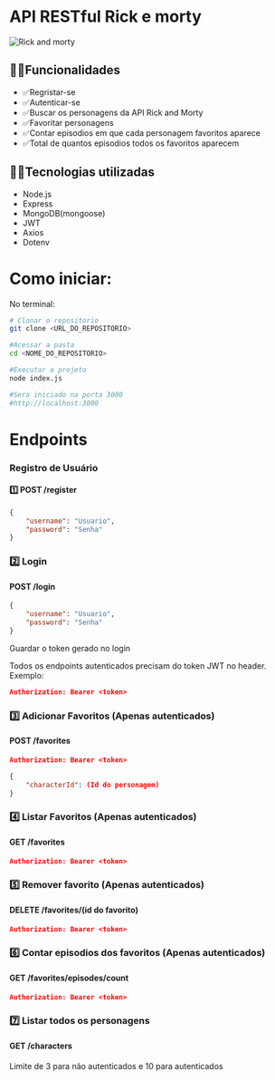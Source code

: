 # API RESTful Rick e morty
![Rick and morty](https://cloud.estacaonerd.com/wp-content/uploads/2019/12/22080915/4avZU-7P4FaXUD6OE2esplNFwYttOa0E-_DCL2CxkdY.png)

## 👨‍💻Funcionalidades

- ✅Regristar-se
- ✅Autenticar-se
- ✅Buscar os personagens da API Rick and Morty
- ✅Favoritar personagens
- ✅Contar episodios em que cada personagem favoritos aparece
- ✅Total de quantos episodios todos os favoritos aparecem

## 👨‍💻Tecnologias utilizadas

- Node.js
- Express
- MongoDB(mongoose)
- JWT
- Axios
- Dotenv

# Como iniciar:

No terminal:

```bash
# Clonar o repositorio
git clone <URL_DO_REPOSITORIO>

#Acessar a pasta
cd <NOME_DO_REPOSITORIO>

#Executar o projeto
node index.js

#Sera iniciado na porta 3000
#http://localhost:3000
```

# Endpoints
### Registro de Usuário

#### 1️⃣ POST /register

```json
{
    "username": "Usuario",
    "password": "Senha"
}
```

### 2️⃣ Login

#### POST /login

```json
{
    "username": "Usuario",
    "password": "Senha"
}
```
Guardar o token gerado no login

Todos os endpoints autenticados precisam do token JWT no header. Exemplo:

```json
Authorization: Bearer <token>
```

### 3️⃣ Adicionar Favoritos (Apenas autenticados)

#### POST /favorites

```json
Authorization: Bearer <token>
```

```json
{
    "characterId": (Id do personagem)
}
```

### 4️⃣ Listar Favoritos (Apenas autenticados)
#### GET /favorites
```json
Authorization: Bearer <token>
```

### 5️⃣ Remover favorito (Apenas autenticados)
#### DELETE /favorites/(id do favorito)
```json
Authorization: Bearer <token>
```

### 6️⃣ Contar episodios dos favoritos (Apenas autenticados)
#### GET /favorites/episodes/count
```json
Authorization: Bearer <token>
```

### 7️⃣ Listar todos os personagens
#### GET /characters
Limite de 3 para não autenticados e 10 para autenticados
